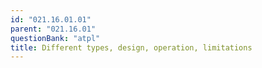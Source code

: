 ```yaml
---
id: "021.16.01.01"
parent: "021.16.01"
questionBank: "atpl"
title: Different types, design, operation, limitations
---
```

